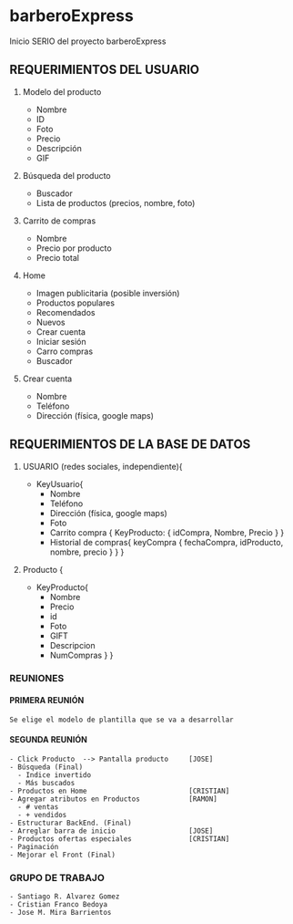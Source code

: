 # barberoExpress
Inicio SERIO del proyecto barberoExpress


## REQUERIMIENTOS DEL USUARIO
1) Modelo del producto
    - Nombre
    - ID
    - Foto
    - Precio
    - Descripción
    - GIF

2) Búsqueda del producto
    - Buscador
    - Lista de productos (precios, nombre, foto)

3) Carrito de compras
    - Nombre
    - Precio por producto
    - Precio total

4) Home
    - Imagen publicitaria (posible inversión)
    - Productos populares
    - Recomendados
    - Nuevos
    - Crear cuenta
    - Iniciar sesión
    - Carro compras
    - Buscador

5) Crear cuenta
    - Nombre
    - Teléfono
    - Dirección (física, google maps)

## REQUERIMIENTOS DE LA BASE DE DATOS
1) USUARIO (redes sociales, independiente){
    - KeyUsuario{
      - Nombre
      - Teléfono
      - Dirección (física, google maps)
      - Foto
      - Carrito compra {
          KeyProducto: {
            idCompra, Nombre, Precio
          }
        }
      - Historial de compras{
          keyCompra {
            fechaCompra, idProducto, nombre, precio
          }
      }
    }

2) Producto {
    - KeyProducto{
      - Nombre
      - Precio
      - id
      - Foto
      - GIFT
      - Descripcion
      - NumCompras
    }
   }

### REUNIONES
#### PRIMERA REUNIÓN
    Se elige el modelo de plantilla que se va a desarrollar

#### SEGUNDA REUNIÓN
    - Click Producto  --> Pantalla producto     [JOSE]
    - Búsqueda (Final)
      - Indice invertido
      - Más buscados
    - Productos en Home                         [CRISTIAN]
    - Agregar atributos en Productos            [RAMON]
      - # ventas
      - + vendidos
    - Estructurar BackEnd. (Final)
    - Arreglar barra de inicio                  [JOSE]
    - Productos ofertas especiales              [CRISTIAN]
    - Paginación
    - Mejorar el Front (Final)

### GRUPO DE TRABAJO
    - Santiago R. Alvarez Gomez
    - Cristian Franco Bedoya
    - Jose M. Mira Barrientos
